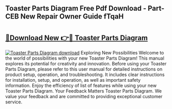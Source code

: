 ## Toaster Parts Diagram Free Pdf Download - Part-CEB New Repair Owner Guide fTqaH

# <h2><a href="http://dfukm7.blite.top/?on=Toaster+Parts+Diagram">🔗Download New 👉🔴 Toaster Parts Diagram</a></h2>

[![Toaster Parts Diagram download](https://i.imgur.com/lujVjoI.png)](http://dfukm7.blite.top/?on=Toaster+Parts+Diagram)
Exploring New Possibilities Welcome to the world of possibilities with your new Toaster Parts Diagram! This manual explores its potential for creativity and innovation. Before using your Toaster Parts Diagram, please refer to this user manual for detailed instructions on product setup, operation, and troubleshooting. It includes clear instructions for installation, setup, and operation, as well as important safety information. Enjoy the efficiency of list of features while using your new Toaster Parts Diagram. Your Feedback Matters Toaster Parts Diagram. We value your feedback and are committed to providing exceptional customer service.
